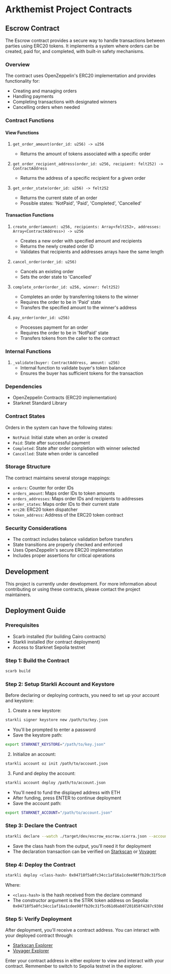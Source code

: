 # Arkthemist Project Contracts

## Escrow Contract

The Escrow contract provides a secure way to handle transactions between parties using ERC20 tokens. It implements a system where orders can be created, paid for, and completed, with built-in safety mechanisms.

### Overview

The contract uses OpenZeppelin's ERC20 implementation and provides functionality for:

- Creating and managing orders
- Handling payments
- Completing transactions with designated winners
- Cancelling orders when needed

### Contract Functions

#### View Functions

1. `get_order_amount(order_id: u256) -> u256`

   - Returns the amount of tokens associated with a specific order

2. `get_order_recipient_address(order_id: u256, recipient: felt252) -> ContractAddress`

   - Returns the address of a specific recipient for a given order

3. `get_order_state(order_id: u256) -> felt252`

   - Returns the current state of an order
   - Possible states: 'NotPaid', 'Paid', 'Completed', 'Cancelled'

#### Transaction Functions

1. `create_order(amount: u256, recipients: Array<felt252>, addresses: Array<ContractAddress>) -> u256`

   - Creates a new order with specified amount and recipients
   - Returns the newly created order ID
   - Validates that recipients and addresses arrays have the same length

2. `cancel_order(order_id: u256)`

   - Cancels an existing order
   - Sets the order state to 'Cancelled'

3. `complete_order(order_id: u256, winner: felt252)`

   - Completes an order by transferring tokens to the winner
   - Requires the order to be in 'Paid' state
   - Transfers the specified amount to the winner's address

4. `pay_order(order_id: u256)`
   - Processes payment for an order
   - Requires the order to be in 'NotPaid' state
   - Transfers tokens from the caller to the contract

### Internal Functions

1. `_validate(buyer: ContractAddress, amount: u256)`
   - Internal function to validate buyer's token balance
   - Ensures the buyer has sufficient tokens for the transaction

### Dependencies

- OpenZeppelin Contracts (ERC20 implementation)
- Starknet Standard Library

### Contract States

Orders in the system can have the following states:

- `NotPaid`: Initial state when an order is created
- `Paid`: State after successful payment
- `Completed`: State after order completion with winner selected
- `Cancelled`: State when order is cancelled

### Storage Structure

The contract maintains several storage mappings:

- `orders`: Counter for order IDs
- `orders_amount`: Maps order IDs to token amounts
- `orders_addresses`: Maps order IDs and recipients to addresses
- `order_states`: Maps order IDs to their current state
- `erc20`: ERC20 token dispatcher
- `token_address`: Address of the ERC20 token contract

### Security Considerations

- The contract includes balance validation before transfers
- State transitions are properly checked and enforced
- Uses OpenZeppelin's secure ERC20 implementation
- Includes proper assertions for critical operations

## Development

This project is currently under development. For more information about contributing or using these contracts, please contact the project maintainers.

## Deployment Guide

### Prerequisites

- Scarb installed (for building Cairo contracts)
- Starkli installed (for contract deployment)
- Access to Starknet Sepolia testnet

### Step 1: Build the Contract

```bash
scarb build
```

### Step 2: Setup Starkli Account and Keystore

Before declaring or deploying contracts, you need to set up your account and keystore:

1. Create a new keystore:

```bash
starkli signer keystore new /path/to/key.json
```

- You'll be prompted to enter a password
- Save the keystore path:

```bash
export STARKNET_KEYSTORE="/path/to/key.json"
```

2. Initialize an account:

```bash
starkli account oz init /path/to/account.json
```

3. Fund and deploy the account:

```bash
starkli account deploy /path/to/account.json
```

- You'll need to fund the displayed address with ETH
- After funding, press ENTER to continue deployment
- Save the account path:

```bash
export STARKNET_ACCOUNT="/path/to/account.json"
```

### Step 3: Declare the Contract

```bash
starkli declare --watch ./target/dev/escrow_escrow.sierra.json --account path/to/account.json --keystore path/to/keystore
```

- Save the class hash from the output, you'll need it for deployment
- The declaration transaction can be verified on [Starkscan](https://sepolia.starkscan.co/) or [Voyager](https://sepolia.voyager.online/)

### Step 4: Deploy the Contract

```bash
starkli deploy <class-hash> 0x04718f5a0fc34cc1af16a1cdee98ffb20c31f5cd61d6ab07201858f4287c938d --account path/to/account.json --keystore path/to/keystore
```

Where:

- `<class-hash>` is the hash received from the declare command
- The constructor argument is the STRK token address on Sepolia: `0x04718f5a0fc34cc1af16a1cdee98ffb20c31f5cd61d6ab07201858f4287c938d`

### Step 5: Verify Deployment

After deployment, you'll receive a contract address. You can interact with your deployed contract through:

- [Starkscan Explorer](https://sepolia.starkscan.co/)
- [Voyager Explorer](https://sepolia.voyager.online/)

Enter your contract address in either explorer to view and interact with your contract. Remmember to switch to Sepolia testnet in the explorer.
